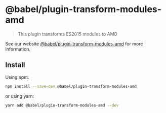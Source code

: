 # @babel/plugin-transform-modules-amd

> This plugin transforms ES2015 modules to AMD

See our
website [@babel/plugin-transform-modules-amd](https://babeljs.io/docs/en/next/babel-plugin-transform-modules-amd.html)
for more information.

## Install

Using npm:

```sh
npm install --save-dev @babel/plugin-transform-modules-amd
```

or using yarn:

```sh
yarn add @babel/plugin-transform-modules-amd --dev
```
